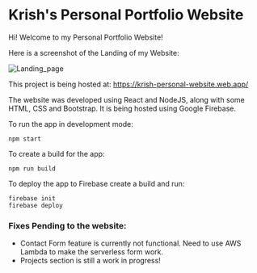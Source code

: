 # Krish's Personal Portfolio Website

Hi! Welcome to my Personal Portfolio Website!

Here is a screenshot of the Landing of my Website:

![Landing_page](https://github.com/Krish-310/Personal-Portfolio-Website/assets/106371197/0f92f983-b38a-4917-b1c5-c29fe262cb0a)



This project is being hosted at: https://krish-personal-website.web.app/


The website was developed using React and NodeJS, along with some HTML, CSS and Bootstrap. 
It is being hosted using Google Firebase.


To run the app in development mode: 
```console
npm start
```

To create a build for the app:
```console
npm run build
```

To deploy the app to Firebase create a build and run:
```console
firebase init 
firebase deploy
```


### Fixes Pending to the website:
- Contact Form feature is currently not functional. Need to use AWS Lambda to make the serverless form work.
- Projects section is still a work in progress!



